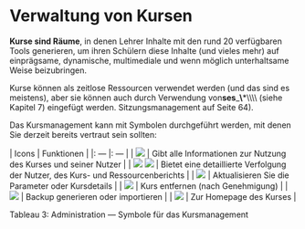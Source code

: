 # Verwaltung von Kursen

**Kurse sind Räume**, in denen Lehrer Inhalte mit den rund 20 verfügbaren Tools generieren, um ihren Schülern diese Inhalte \(und vieles mehr\) auf einprägsame, dynamische, multimediale und wenn möglich unterhaltsame Weise beizubringen.

Kurse können als zeitlose Ressourcen verwendet werden \(und das sind es meistens\), aber sie können auch durch Verwendung von**ses**\_**\\***\\\\\\\\ \(siehe Kapitel 7\) eingefügt werden. Sitzungsmanagement auf Seite 64\).

Das Kursmanagement kann mit Symbolen durchgeführt werden, mit denen Sie derzeit bereits vertraut sein sollten:

\| Icons \| Funktionen \| \|: — \|: — \| \| ![](../../.gitbook/assets/images64%20%286%29.png) \| Gibt alle Informationen zur Nutzung des Kurses und seiner Nutzer \| \| ![](../../.gitbook/assets/graficos30%20%286%29.png) ![](../../.gitbook/assets/graficos31%20%286%29.png) \| Bietet eine detaillierte Verfolgung der Nutzer, des Kurs- und Ressourcenberichts \| \| ![](../../.gitbook/assets/graficos28%20%286%29.png) \| Aktualisieren Sie die Parameter oder Kursdetails \| \| ![](../../.gitbook/assets/graficos29%20%286%29.png) \| Kurs entfernen \(nach Genehmigung\) \| \| ![](../../.gitbook/assets/images59%20%283%29.png) \| Backup generieren oder importieren \| \| ![](../../.gitbook/assets/images61%20%283%29.png) \| Zur Homepage des Kurses \|

Tableau 3: Administration — Symbole für das Kursmanagement

